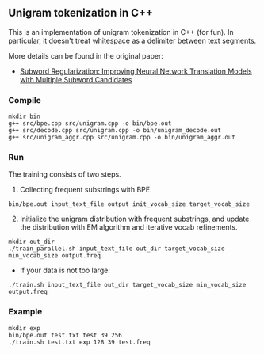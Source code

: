 ## Unigram tokenization in C++

This is an implementation of unigram tokenization in C++ (for fun). In particular, it doesn't treat whitespace as a delimiter between text segments.

More details can be found in the original paper:
- [Subword Regularization: Improving Neural Network Translation Models with Multiple Subword Candidates](https://aclanthology.org/P18-1007/)


### Compile
```
mkdir bin
g++ src/bpe.cpp src/unigram.cpp -o bin/bpe.out
g++ src/decode.cpp src/unigram.cpp -o bin/unigram_decode.out
g++ src/unigram_aggr.cpp src/unigram.cpp -o bin/unigram_aggr.out
```

### Run

The training consists of two steps.

1. Collecting frequent substrings with BPE.
```
bin/bpe.out input_text_file output init_vocab_size target_vocab_size
```
2. Initialize the unigram distribution with frequent substrings, and update the distribution with EM algorithm and 
iterative vocab refinements.
```
mkdir out_dir
./train_parallel.sh input_text_file out_dir target_vocab_size min_vocab_size output.freq
```
- If your data is not too large:
```
./train.sh input_text_file out_dir target_vocab_size min_vocab_size output.freq
```


### Example
```
mkdir exp
bin/bpe.out test.txt test 39 256
./train.sh test.txt exp 128 39 test.freq
```

